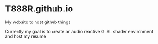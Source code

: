 # T888R.github.io

My website to host github things

Currently my goal is to create an audio reactive GLSL shader environment and host my resume
